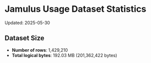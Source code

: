 # Jamulus Usage Dataset Statistics

Updated: 2025-05-30

## Dataset Size
- **Number of rows**: 1,429,210
- **Total logical bytes**: 192.03 MB (201,362,422 bytes)
